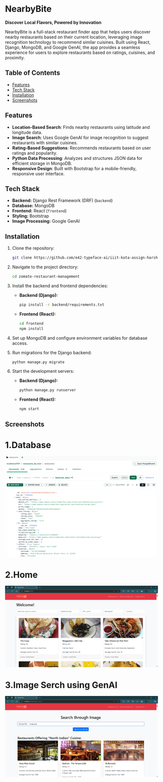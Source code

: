 
# NearbyBite

**Discover Local Flavors, Powered by Innovation**

NearbyBite is a full-stack restaurant finder app that helps users discover nearby restaurants based on their current location, leveraging image recognition technology to recommend similar cuisines. Built using React, Django, MongoDB, and Google GenAI, the app provides a seamless experience for users to explore restaurants based on ratings, cuisines, and proximity.

## Table of Contents
- [Features](#features)
- [Tech Stack](#tech-stack)
- [Installation](#installation)
- [Screenshots](#Screenshots)

## Features
- **Location-Based Search**: Finds nearby restaurants using latitude and longitude data.
- **Image Search**: Uses Google GenAI for image recognition to suggest restaurants with similar cuisines.
- **Rating-Based Suggestions**: Recommends restaurants based on user ratings and popularity.
- **Python Data Processing**: Analyzes and structures JSON data for efficient storage in MongoDB.
- **Responsive Design**: Built with Bootstrap for a mobile-friendly, responsive user interface.

## Tech Stack
- **Backend:** Django Rest Framework (DRF) (`backend`)
- **Database:** MongoDB
- **Frontend:** React (`frontend`)
- **Styling:** Bootstrap
- **Image Processing:** Google GenAI

## Installation

1. Clone the repository:
   ```bash
   git clone https://github.com/e42-typeface-ai/iiit-kota-assign-harshitdohare
   ```

2. Navigate to the project directory:
   ```bash
   cd zomato-restaurant-management
   ```

3. Install the backend and frontend dependencies:
   - **Backend (Django):**
     ```bash
     pip install -r backend/requirements.txt
     ```
   - **Frontend (React):**
     ```bash
     cd frontend
     npm install
     ```

4. Set up MongoDB and configure environment variables for database access.

5. Run migrations for the Django backend:
   ```bash
   python manage.py migrate
   ```

6. Start the development servers:
   - **Backend (Django):**
     ```bash
     python manage.py runserver
     ```
   - **Frontend (React):**
     ```bash
     npm start
     ```

## Screenshots

# 1.Database 
![Image Alt](https://github.com/harshitdohare/Nearby-Bite/blob/main/Screenshots/database.png?raw=true)

# 2.Home
![Image Alt](https://github.com/harshitdohare/Nearby-Bite/blob/main/Screenshots/img1.png?raw=true)

# 3.Image Serch using GenAI
![Image Alt](https://github.com/harshitdohare/Nearby-Bite/blob/main/Screenshots/img2.png?raw=true)
